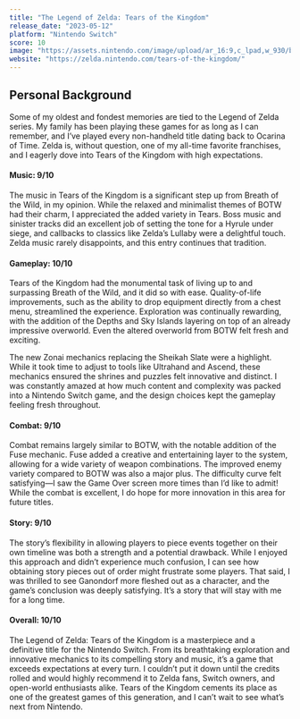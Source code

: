 ```yaml
---
title: "The Legend of Zelda: Tears of the Kingdom"
release_date: "2023-05-12"
platform: "Nintendo Switch"
score: 10
image: "https://assets.nintendo.com/image/upload/ar_16:9,c_lpad,w_930/b_white/f_auto/q_auto/ncom/software/switch/70010000063714/fb30eab428df3fc993b41c76e20f72e4d76d49734d17d31996b5ab61c414b117"
website: "https://zelda.nintendo.com/tears-of-the-kingdom/"
---
```


## Personal Background

Some of my oldest and fondest memories are tied to the Legend of Zelda series. My family has been playing these games for as long as I can remember, and I’ve played every non-handheld title dating back to Ocarina of Time. Zelda is, without question, one of my all-time favorite franchises, and I eagerly dove into Tears of the Kingdom with high expectations.

#### Music: 9/10

The music in Tears of the Kingdom is a significant step up from Breath of the Wild, in my opinion. While the relaxed and minimalist themes of BOTW had their charm, I appreciated the added variety in Tears. Boss music and sinister tracks did an excellent job of setting the tone for a Hyrule under siege, and callbacks to classics like Zelda’s Lullaby were a delightful touch. Zelda music rarely disappoints, and this entry continues that tradition.

#### Gameplay: 10/10

Tears of the Kingdom had the monumental task of living up to and surpassing Breath of the Wild, and it did so with ease. Quality-of-life improvements, such as the ability to drop equipment directly from a chest menu, streamlined the experience. Exploration was continually rewarding, with the addition of the Depths and Sky Islands layering on top of an already impressive overworld. Even the altered overworld from BOTW felt fresh and exciting.

The new Zonai mechanics replacing the Sheikah Slate were a highlight. While it took time to adjust to tools like Ultrahand and Ascend, these mechanics ensured the shrines and puzzles felt innovative and distinct. I was constantly amazed at how much content and complexity was packed into a Nintendo Switch game, and the design choices kept the gameplay feeling fresh throughout.

#### Combat: 9/10

Combat remains largely similar to BOTW, with the notable addition of the Fuse mechanic. Fuse added a creative and entertaining layer to the system, allowing for a wide variety of weapon combinations. The improved enemy variety compared to BOTW was also a major plus. The difficulty curve felt satisfying—I saw the Game Over screen more times than I’d like to admit! While the combat is excellent, I do hope for more innovation in this area for future titles.

#### Story: 9/10

The story’s flexibility in allowing players to piece events together on their own timeline was both a strength and a potential drawback. While I enjoyed this approach and didn’t experience much confusion, I can see how obtaining story pieces out of order might frustrate some players. That said, I was thrilled to see Ganondorf more fleshed out as a character, and the game’s conclusion was deeply satisfying. It’s a story that will stay with me for a long time.

#### Overall: 10/10

The Legend of Zelda: Tears of the Kingdom is a masterpiece and a definitive title for the Nintendo Switch. From its breathtaking exploration and innovative mechanics to its compelling story and music, it’s a game that exceeds expectations at every turn. I couldn’t put it down until the credits rolled and would highly recommend it to Zelda fans, Switch owners, and open-world enthusiasts alike. Tears of the Kingdom cements its place as one of the greatest games of this generation, and I can’t wait to see what’s next from Nintendo.

